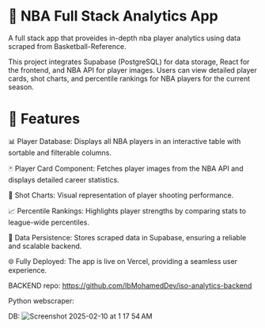# 🏀 NBA Full Stack Analytics App

A full stack app that proveides in-depth nba player analytics using data scraped from Basketball-Reference.

This project integrates Supabase (PostgreSQL) for data storage, React for the frontend, and NBA API for player images. Users can view detailed player cards, shot charts, and percentile rankings for NBA players for the current season.

# 🚀 Features
📊 Player Database: Displays all NBA players in an interactive table with sortable and filterable columns.

🃏 Player Card Component: Fetches player images from the NBA API and displays detailed career statistics.

🎯 Shot Charts: Visual representation of player shooting performance.

📈 Percentile Rankings: Highlights player strengths by comparing stats to league-wide percentiles.

🔄 Data Persistence: Stores scraped data in Supabase, ensuring a reliable and scalable backend.

🌐 Fully Deployed: The app is live on Vercel, providing a seamless user experience.


BACKEND repo: https://github.com/IbMohamedDev/iso-analytics-backend

Python webscraper: 

DB: 
![Screenshot 2025-02-10 at 1 17 54 AM](https://github.com/user-attachments/assets/1698eaf6-5a3b-4b19-88ae-25156afe446b)
